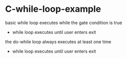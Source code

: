 # C-while-loop-example

basic while loop executes while the gate condition is true

 - while loop executes until user enters exit
 
 the do-while loop always executes at least one time
 
  - while loop executes until user enters exit
